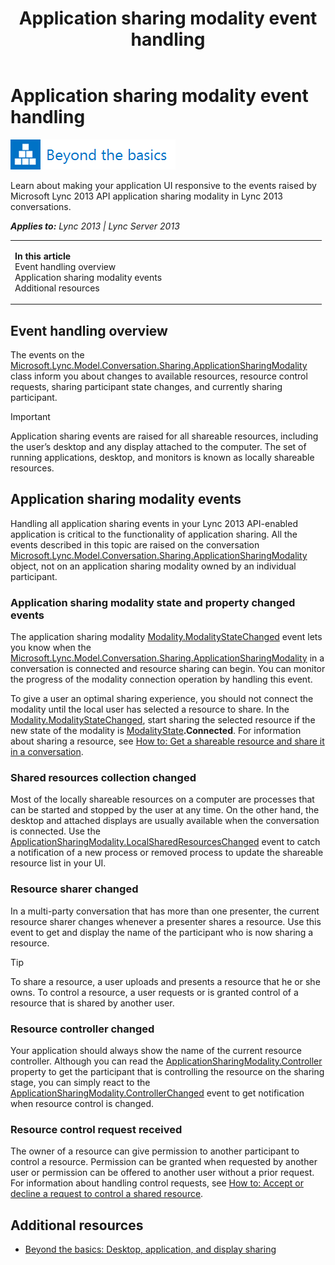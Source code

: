 ﻿---
title: Application sharing modality event handling
TOCTitle: Application sharing modality event handling
ms:assetid: dbb279cf-2f89-4ad1-bc5a-b89841e64a8e
ms:mtpsurl: https://msdn.microsoft.com/en-us/library/JJ933210(v=office.15)
ms:contentKeyID: 50877353
ms.date: 07/24/2014
mtps_version: v=office.15
---

# Application sharing modality event handling

![Beyond the basics topic](images/JJ945548.mod_icon_beyondbasics_long(Office.15).png "Beyond the basics topic")

Learn about making your application UI responsive to the events raised by Microsoft Lync 2013 API application sharing modality in Lync 2013 conversations.


_**Applies to:** Lync 2013 | Lync Server 2013_

<table>
<colgroup>
<col style="width: 50%" />
<col style="width: 50%" />
</colgroup>
<tbody>
<tr class="odd">
<td><p><strong>In this article</strong><br />
Event handling overview<br />
Application sharing modality events<br />
Additional resources</p></td>
<td><p></p></td>
</tr>
</tbody>
</table>


## Event handling overview

The events on the [Microsoft.Lync.Model.Conversation.Sharing.ApplicationSharingModality](applicationsharingmodality-class-microsoft-lync-model-conversation-sharing_2.md) class inform you about changes to available resources, resource control requests, sharing participant state changes, and currently sharing participant.


> [!IMPORTANT]
> <P>Application sharing events are raised for all shareable resources, including the user’s desktop and any display attached to the computer. The set of running applications, desktop, and monitors is known as locally shareable resources.</P>



## Application sharing modality events

Handling all application sharing events in your Lync 2013 API-enabled application is critical to the functionality of application sharing. All the events described in this topic are raised on the conversation [Microsoft.Lync.Model.Conversation.Sharing.ApplicationSharingModality](applicationsharingmodality-class-microsoft-lync-model-conversation-sharing_2.md) object, not on an application sharing modality owned by an individual participant.

### Application sharing modality state and property changed events

The application sharing modality [Modality.ModalityStateChanged](modality-modalitystatechanged-event-microsoft-lync-model-conversation_2.md) event lets you know when the [Microsoft.Lync.Model.Conversation.Sharing.ApplicationSharingModality](applicationsharingmodality-class-microsoft-lync-model-conversation-sharing_2.md) in a conversation is connected and resource sharing can begin. You can monitor the progress of the modality connection operation by handling this event.

To give a user an optimal sharing experience, you should not connect the modality until the local user has selected a resource to share. In the [Modality.ModalityStateChanged](modality-modalitystatechanged-event-microsoft-lync-model-conversation_2.md), start sharing the selected resource if the new state of the modality is [ModalityState](modalitystate-enumeration-microsoft-lync-model-conversation_2.md)**.Connected**. For information about sharing a resource, see [How to: Get a shareable resource and share it in a conversation](how-to-get-a-shareable-resource-and-share-it-in-a-conversation.md).

### Shared resources collection changed

Most of the locally shareable resources on a computer are processes that can be started and stopped by the user at any time. On the other hand, the desktop and attached displays are usually available when the conversation is connected. Use the [ApplicationSharingModality.LocalSharedResourcesChanged](applicationsharingmodality-localsharedresourceschanged-event-microsoft-lync-model-conversation-sharing_2.md) event to catch a notification of a new process or removed process to update the shareable resource list in your UI.

### Resource sharer changed

In a multi-party conversation that has more than one presenter, the current resource sharer changes whenever a presenter shares a resource. Use this event to get and display the name of the participant who is now sharing a resource.


> [!TIP]
> <P>To share a resource, a user uploads and presents a resource that he or she owns. To control a resource, a user requests or is granted control of a resource that is shared by another user.</P>



### Resource controller changed

Your application should always show the name of the current resource controller. Although you can read the [ApplicationSharingModality.Controller](applicationsharingmodality-controller-property-microsoft-lync-model-conversation-sharing_2.md) property to get the participant that is controlling the resource on the sharing stage, you can simply react to the [ApplicationSharingModality.ControllerChanged](applicationsharingmodality-controllerchanged-event-microsoft-lync-model-conversation-sharing_2.md) event to get notification when resource control is changed.

### Resource control request received

The owner of a resource can give permission to another participant to control a resource. Permission can be granted when requested by another user or permission can be offered to another user without a prior request. For information about handling control requests, see [How to: Accept or decline a request to control a shared resource](how-to-accept-or-decline-a-request-to-control-a-shared-resource.md).

## Additional resources

  - [Beyond the basics: Desktop, application, and display sharing](beyond-the-basics-desktop-application-and-display-sharing.md)

